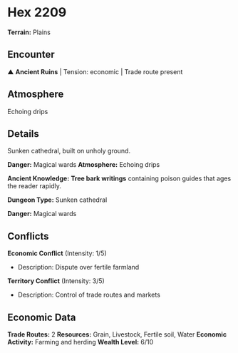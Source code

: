 # Hex 2209

**Terrain:** Plains

## Encounter
▲ **Ancient Ruins** | Tension: economic | Trade route present

## Atmosphere
Echoing drips

## Details
Sunken cathedral, built on unholy ground.

**Danger:** Magical wards
**Atmosphere:** Echoing drips


**Ancient Knowledge:** **Tree bark writings** containing poison guides that ages the reader rapidly.

**Dungeon Type:** Sunken cathedral

**Danger:** Magical wards

## Conflicts
**Economic Conflict** (Intensity: 1/5)
- Description: Dispute over fertile farmland

**Territory Conflict** (Intensity: 3/5)
- Description: Control of trade routes and markets

## Economic Data
**Trade Routes:** 2
**Resources:** Grain, Livestock, Fertile soil, Water
**Economic Activity:** Farming and herding
**Wealth Level:** 6/10
